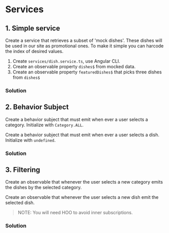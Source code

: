 # Services

## 1. Simple service 

Create a service that retrieves a subset of 'mock dishes'. These dishes will be used in our site as promotional ones. To make it simple you can harcode the index of desired values.

1. Create `services/dish.service.ts`, use Angular CLI.
2. Create an observable property `dishes$` from mocked data.
3. Create an observable property `featuredDishes$` that picks three dishes from `dishes$`

### Solution

## 2. Behavior Subject 

Create a behavior subject that must emit when ever a user selects a category. Initialize with `Category.ALL`.

Create a behavior subject that must emit when ever a user selects a dish. Initialize with `undefined`.

### Solution

## 3. Filtering

Create an observable that whenever the user selects a new category emits the dishes by the selected category.

Create an observable that whenever the user selects a new dish emit the selected dish. 

> NOTE: You will need HOO to avoid inner subscriptions.

### Solution

